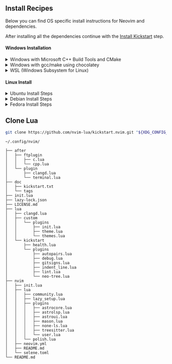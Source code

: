 ## Install Recipes

Below you can find OS specific install instructions for Neovim and dependencies.

After installing all the dependencies continue with the [Install Kickstart](#Install-Kickstart) step.

#### Windows Installation

<details><summary>Windows with Microsoft C++ Build Tools and CMake</summary>
Installation may require installing build tools and updating the run command for `telescope-fzf-native`

See `telescope-fzf-native` documentation for [more details](https://github.com/nvim-telescope/telescope-fzf-native.nvim#installation)

This requires:

- Install CMake and the Microsoft C++ Build Tools on Windows

```lua
{'nvim-telescope/telescope-fzf-native.nvim', build = 'cmake -S. -Bbuild -DCMAKE_BUILD_TYPE=Release && cmake --build build --config Release && cmake --install build --prefix build' }
```

</details>
<details><summary>Windows with gcc/make using chocolatey</summary>
Alternatively, one can install gcc and make which don't require changing the config,
the easiest way is to use choco:

1. install [chocolatey](https://chocolatey.org/install)
either follow the instructions on the page or use winget,
run in cmd as **admin**:

```
winget install --accept-source-agreements chocolatey.chocolatey
```

2. install all requirements using choco, exit the previous cmd and
open a new one so that choco path is set, and run in cmd as **admin**:

```
choco install -y neovim git ripgrep wget fd unzip gzip mingw make
```

</details>
<details><summary>WSL (Windows Subsystem for Linux)</summary>

```
wsl --install
wsl
sudo add-apt-repository ppa:neovim-ppa/unstable -y
sudo apt update
sudo apt install make gcc ripgrep unzip git xclip neovim
```

</details>

#### Linux Install

<details><summary>Ubuntu Install Steps</summary>

```
sudo add-apt-repository ppa:neovim-ppa/unstable -y
sudo apt update
sudo apt install make gcc ripgrep unzip git xclip neovim
```

</details>
<details><summary>Debian Install Steps</summary>

```
sudo apt update
sudo apt install make gcc ripgrep unzip git xclip curl

# Now we install nvim
curl -LO https://github.com/neovim/neovim/releases/latest/download/nvim-linux-x86_64.tar.gz
sudo rm -rf /opt/nvim-linux-x86_64
sudo mkdir -p /opt/nvim-linux-x86_64
sudo chmod a+rX /opt/nvim-linux-x86_64
sudo tar -C /opt -xzf nvim-linux-x86_64.tar.gz

# make it available in /usr/local/bin, distro installs to /usr/bin
sudo ln -sf /opt/nvim-linux-x86_64/bin/nvim /usr/local/bin/
```

</details>
<details><summary>Fedora Install Steps</summary>

```
sudo dnf install -y gcc make git ripgrep fd-find unzip neovim
```

</details>


## Clone Lua
```bash
git clone https://github.com/nvim-lua/kickstart.nvim.git "${XDG_CONFIG_HOME:-$HOME/.config}"/nvim
```
`~/.config/nvim/`

```plaintext
├── after
│   ├── ftplugin
│   │   ├── c.lua
│   │   └── cpp.lua
│   └── plugin
│       ├── clangd.lua
│       └── terminal.lua
├── doc
│   ├── kickstart.txt
│   └── tags
├── init.lua
├── lazy-lock.json
├── LICENSE.md
├── lua
│   ├── clangd.lua
│   ├── custom
│   │   └── plugins
│   │       ├── init.lua
│   │       ├── theme.lua
│   │       └── themes.lua
│   └── kickstart
│       ├── health.lua
│       └── plugins
│           ├── autopairs.lua
│           ├── debug.lua
│           ├── gitsigns.lua
│           ├── indent_line.lua
│           ├── lint.lua
│           └── neo-tree.lua
├── nvim
│   ├── init.lua
│   ├── lua
│   │   ├── community.lua
│   │   ├── lazy_setup.lua
│   │   ├── plugins
│   │   │   ├── astrocore.lua
│   │   │   ├── astrolsp.lua
│   │   │   ├── astroui.lua
│   │   │   ├── mason.lua
│   │   │   ├── none-ls.lua
│   │   │   ├── treesitter.lua
│   │   │   └── user.lua
│   │   └── polish.lua
│   ├── neovim.yml
│   ├── README.md
│   └── selene.toml
└── README.md

